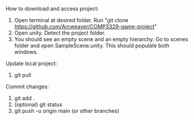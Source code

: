 How to download and access project:
1. Open terminal at desired folder. Run "git clone https://github.com/Arcweaver/COMP3329-game-project"
2. Open unity. Detect the project folder.
3. You should see an empty scene and an empty hierarchy. Go to scenes folder and open SampleScene.unity. This should populate both windows.

Update local project:
1. git pull

Commit changes:
1. git add .
2. (optional) git status
3. git push -u origin main   (or other branches)
